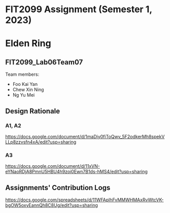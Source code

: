 # FIT2099 Assignment (Semester 1, 2023)
# Elden Ring

## FIT2099_Lab06Team07
Team members:
- Foo Kai Yan
- Chew Xin Ning
- Ng Yu Mei

## Design Rationale
### A1, A2
https://docs.google.com/document/d/1maDiy0fiToQwv_5F2odkerMh8spekVLLp8zzvsfn4xA/edit?usp=sharing
### A3
https://docs.google.com/document/d/11xVN-eYNaoRDjA8PmnU5HBU4h9zoi0Ewn7B1ds-hMS4/edit?usp=sharing

## Assignments' Contribution Logs
https://docs.google.com/spreadsheets/d/11WFAplhFvMMWHMAxRvWtcVK-bgOW5oxyEannQh8C8Ug/edit?usp=sharing
